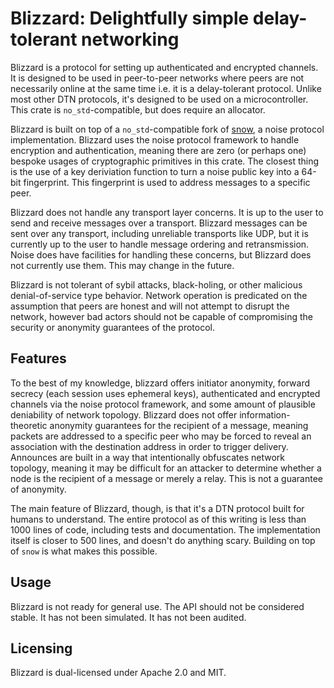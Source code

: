 # Blizzard: Delightfully simple delay-tolerant networking

Blizzard is a protocol for setting up authenticated and encrypted channels. It is designed to be used in
peer-to-peer networks where peers are not necessarily online at the same time i.e. it is a delay-tolerant protocol.
Unlike most other DTN protocols, it's designed to be used on a microcontroller. This crate is `no_std`-compatible, but does require an allocator.

Blizzard is built on top of a `no_std`-compatible fork of [snow](https://crates.io/crates/snow), a noise protocol implementation. Blizzard uses the noise
protocol framework to handle encryption and authentication, meaning there are zero (or perhaps one) bespoke usages of cryptographic
primitives in this crate. The closest thing is the use of a key deriviation function to turn a noise public key into a 64-bit fingerprint.
This fingerprint is used to address messages to a specific peer.

Blizzard does not handle any transport layer concerns. It is up to the user to send and receive messages over a transport.
Blizzard messages can be sent over any transport, including unreliable transports like UDP, but it is currently up to the user to
handle message ordering and retransmission. Noise does have facilities for handling these concerns, but Blizzard does not
currently use them. This may change in the future.

Blizzard is not tolerant of sybil attacks, black-holing, or other malicious denial-of-service type behavior. Network operation
is predicated on the assumption that peers are honest and will not attempt to disrupt the network, however bad actors should not be capable of
compromising the security or anonymity guarantees of the protocol.

## Features

To the best of my knowledge, blizzard offers initiator anonymity, forward secrecy (each session uses ephemeral keys),
authenticated and encrypted channels via the noise protocol framework, and some amount of plausible deniability of network topology.
Blizzard does not offer information-theoretic anonymity guarantees for the recipient of a message, meaning packets are addressed
to a specific peer who may be forced to reveal an association with the destination address in order to trigger delivery. Announces
are built in a way that intentionally obfuscates network topology, meaning it may be difficult for an attacker to determine whether
a node is the recipient of a message or merely a relay. This is not a guarantee of anonymity.

The main feature of Blizzard, though, is that it's a DTN protocol built for humans to understand. The entire protocol
as of this writing is less than 1000 lines of code, including tests and documentation. The implementation itself is closer to 500 lines,
and doesn't do anything scary. Building on top of `snow` is what makes this possible.

## Usage

Blizzard is not ready for general use. The API should not be considered stable. It has not been simulated. It has not been audited.

## Licensing

Blizzard is dual-licensed under Apache 2.0 and MIT.